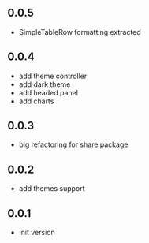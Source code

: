 ## 0.0.5 

- SimpleTableRow formatting extracted

## 0.0.4

- add theme controller
- add dark theme
- add headed panel
- add charts

## 0.0.3

- big refactoring for share package

## 0.0.2

- add themes support

## 0.0.1

- Init version